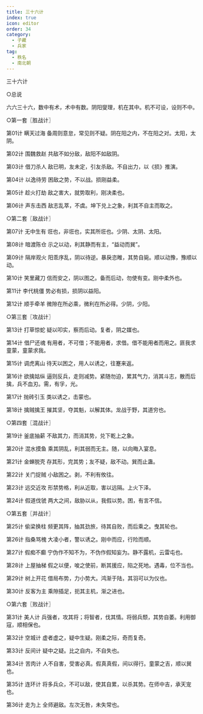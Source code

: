 ```yaml
---
title: 三十六计
index: true
icon: editor
order: 34
category:
  - 子藏
  - 兵家
tag:
  - 秩名
  - 南北朝
---
```


三十六计  

○总说  

六六三十六，数中有术，术中有数。阴阳燮理，机在其中。机不可设，设则不中。  

○第一套〖胜战计〗  

第01计  瞒天过海    备周则意怠，常见则不疑。阴在阳之内，不在阳之对。太阳，太阴。  

第02计  围魏救赵    共敌不如分敌，敌阳不如敌阴。  

第03计  借刀杀人    敌已明，友未定，引友杀敌。不自出力，以《损》推演。  

第04计  以逸待劳    困敌之势，不以战。损刚益柔。  

第05计  趁火打劫    敌之害大，就势取利，刚决柔也。  

第06计  声东击西    敌志乱萃，不虞。坤下兑上之象，利其不自主而取之。  

○第二套〖敌战计〗  

第07计  无中生有    诳也，非诳也，实其所诳也。少阴、太阴、太阳。  

第08计  暗渡陈仓    示之以动，利其静而有主，“益动而巽”。  

第09计  隔岸观火    阳乖序乱，阴以待逆。暴戾恣睢，其势自毙。顺以动豫，豫顺以动。  

第10计  笑里藏刀    信而安之，阴以图之。备而后动，勿使有变。刚中柔外也。  

第11计  李代桃僵    势必有损，损阴以益阳。  

第12计  顺手牵羊    微隙在所必乘，微利在所必得。少阴，少阳。  

○第三套〖攻战计〗  

第13计  打草惊蛇    疑以叩实，察而后动。复者，阴之媒也。  

第14计  借尸还魂    有用者，不可借；不能用者，求借。借不能用者而用之。匪我求童蒙，童蒙求我。  

第15计  调虎离山    待天以困之，用人以诱之，往蹇来返。  

第16计  欲擒姑纵    逼则反兵，走则减势。紧随勿迫，累其气力，消其斗志，散而后擒，兵不血刃。需，有孚，光。  

第17计  抛砖引玉    类以诱之，击蒙也。  

第18计  擒贼擒王    摧其坚，夺其魁，以解其体。龙战于野，其道穷也。  

○第四套〖混战计〗  

第19计  釜底抽薪    不敌其力，而消其势，兑下乾上之象。  

第20计  混水摸鱼    乘其阴乱，利其弱而无主。随，以向晦入宴息。  

第21计  金蝉脱壳    存其形，完其势；友不疑，敌不动。巽而止蛊。  

第22计  关门捉贼    小敌困之。剥，不利有攸往。  

第23计  远交近攻    形禁势格，利从近取，害以远隔。上火下泽。  

第24计  假道伐虢    两大之间，敌胁以从，我假以势。困，有言不信。  

○第五套〖并战计〗  

第25计  偷梁换柱    频更其阵，抽其劲旅，待其自败，而后乘之。曳其轮也。  

第26计  指桑骂槐    大凌小者，警以诱之。刚中而应，行险而顺。  

第27计  假痴不癫    宁伪作不知不为，不伪作假知妄为。静不露机，云雷屯也。  

第28计  上屋抽梯    假之以便，唆之使前，断其援应，陷之死地。遇毒，位不当也。  

第29计  树上开花    借局布势，力小势大。鸿渐于陆，其羽可以为仪也。  

第30计  反客为主    乘隙插足，扼其主机，渐之进也。  

○第六套〖败战计〗  

第31计  美人计      兵强者，攻其将；将智者，伐其情。将弱兵颓，其势自萎。利用御寇，顺相保也。  

第32计  空城计      虚者虚之，疑中生疑。刚柔之际，奇而复奇。  

第33计  反间计      疑中之疑。比之自内，不自失也。  

第34计  苦肉计      人不自害，受害必真。假真真假，间以得行。童蒙之吉，顺以巽也。  

第35计  连环计      将多兵众，不可以敌，使其自累，以杀其势。在师中吉，承天宠也。  

第36计  走为上      全师避敌。左次无咎，未失常也。  

